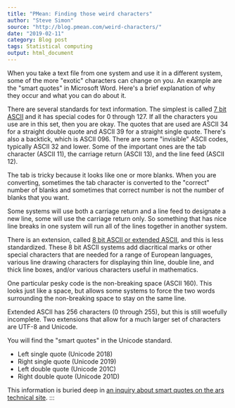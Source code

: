 ```yaml
---
title: "PMean: Finding those weird characters"
author: "Steve Simon"
source: "http://blog.pmean.com/weird-characters/"
date: "2019-02-11"
category: Blog post
tags: Statistical computing
output: html_document
---
```


When you take a text file from one system and use it in a different
system, some of the more "exotic" characters can change on you. An
example are the "smart quotes" in Microsoft Word. Here's a brief
explanation of why they occur and what you can do about
it.

<!---More--->

There are several standards for text information. The simplest is called
[7 bit ASCII](http://www.neurophys.wisc.edu/comp/docs/ascii/) and it has
special codes for 0 through 127. If all the characters you use are in
this set, then you are okay. The quotes that are used are ASCII 34 for a
straight double quote and ASCII 39 for a straight single quote. There's
also a backtick, which is ASCII 096. There are some "invisible" ASCII
codes, typically ASCII 32 and lower. Some of the important ones are the
tab character (ASCII 11), the carriage return (ASCII 13), and the line
feed (ASCII 12).

The tab is tricky because it looks like one or more blanks. When you are
converting, sometimes the tab character is converted to the "correct"
number of blanks and sometimes that correct number is not the number of
blanks that you want.

Some systems will use both a carriage return and a line feed to
designate a new line, some will use the carriage return only. So
something that has nice line breaks in one system will run all of the
lines together in another system.

There is an extension, called [8 bit ASCII or extended
ASCII](https://en.wikipedia.org/wiki/Extended_ASCII), and this is less
standardized. These 8 bit ASCII systems add diacritical marks or other
special characters that are needed for a range of European languages,
various line drawing characters for displaying thin line, double line,
and thick line boxes, and/or various characters useful in mathematics.

One particular pesky code is the non-breaking space (ASCII 160). This
looks just like a space, but allows some systems to force the two words
surrounding the non-breaking space to stay on the same line.

Extended ASCII has 256 characters (0 through 255), but this is still
woefully incomplete. Two extensions that allow for a much larger set of
characters are UTF-8 and Unicode.

You will find the "smart quotes" in the Unicode standard.

-   Left single quote (Unicode 2018)
-   Right single quote (Unicode 2019)
-   Left double quote (Unicode 201C)
-   Right double quote (Unicode 201D)

This information is buried deep in [an inquiry about smart quotes on the
ars technical
site](https://arstechnica.com/civis/viewtopic.php?t=722235).
:::

